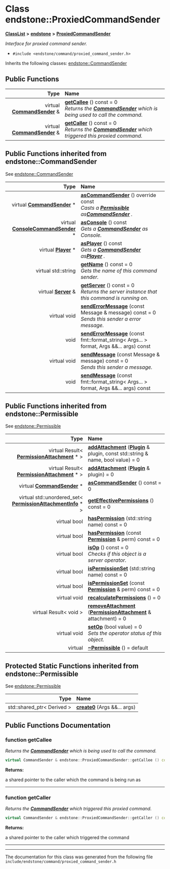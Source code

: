 

# Class endstone::ProxiedCommandSender



[**ClassList**](annotated.md) **>** [**endstone**](namespaceendstone.md) **>** [**ProxiedCommandSender**](classendstone_1_1ProxiedCommandSender.md)



_Interface for proxied command sender._ 

* `#include <endstone/command/proxied_command_sender.h>`



Inherits the following classes: [endstone::CommandSender](classendstone_1_1CommandSender.md)










































































## Public Functions

| Type | Name |
| ---: | :--- |
| virtual [**CommandSender**](classendstone_1_1CommandSender.md) & | [**getCallee**](#function-getcallee) () const = 0<br>_Returns the_ [_**CommandSender**_](classendstone_1_1CommandSender.md) _which is being used to call the command._ |
| virtual [**CommandSender**](classendstone_1_1CommandSender.md) & | [**getCaller**](#function-getcaller) () const = 0<br>_Returns the_ [_**CommandSender**_](classendstone_1_1CommandSender.md) _which triggered this proxied command._ |


## Public Functions inherited from endstone::CommandSender

See [endstone::CommandSender](classendstone_1_1CommandSender.md)

| Type | Name |
| ---: | :--- |
| virtual [**CommandSender**](classendstone_1_1CommandSender.md) \* | [**asCommandSender**](classendstone_1_1CommandSender.md#function-ascommandsender) () override const<br>_Casts a_ [_**Permissible**_](classendstone_1_1Permissible.md) _as_[_**CommandSender**_](classendstone_1_1CommandSender.md) _._ |
| virtual [**ConsoleCommandSender**](classendstone_1_1ConsoleCommandSender.md) \* | [**asConsole**](classendstone_1_1CommandSender.md#function-asconsole) () const<br>_Gets a_ [_**CommandSender**_](classendstone_1_1CommandSender.md) _as Console._ |
| virtual [**Player**](classendstone_1_1Player.md) \* | [**asPlayer**](classendstone_1_1CommandSender.md#function-asplayer) () const<br>_Gets a_ [_**CommandSender**_](classendstone_1_1CommandSender.md) _as_[_**Player**_](classendstone_1_1Player.md) _._ |
| virtual std::string | [**getName**](classendstone_1_1CommandSender.md#function-getname) () const = 0<br>_Gets the name of this command sender._  |
| virtual [**Server**](classendstone_1_1Server.md) & | [**getServer**](classendstone_1_1CommandSender.md#function-getserver) () const = 0<br>_Returns the server instance that this command is running on._  |
| virtual void | [**sendErrorMessage**](classendstone_1_1CommandSender.md#function-senderrormessage-12) (const Message & message) const = 0<br>_Sends this sender a error message._  |
|  void | [**sendErrorMessage**](classendstone_1_1CommandSender.md#function-senderrormessage-22) (const fmt::format\_string&lt; Args... &gt; format, Args &&... args) const<br> |
| virtual void | [**sendMessage**](classendstone_1_1CommandSender.md#function-sendmessage-12) (const Message & message) const = 0<br>_Sends this sender a message._  |
|  void | [**sendMessage**](classendstone_1_1CommandSender.md#function-sendmessage-22) (const fmt::format\_string&lt; Args... &gt; format, Args &&... args) const<br> |


## Public Functions inherited from endstone::Permissible

See [endstone::Permissible](classendstone_1_1Permissible.md)

| Type | Name |
| ---: | :--- |
| virtual Result&lt; [**PermissionAttachment**](classendstone_1_1PermissionAttachment.md) \* &gt; | [**addAttachment**](classendstone_1_1Permissible.md#function-addattachment-12) ([**Plugin**](classendstone_1_1Plugin.md) & plugin, const std::string & name, bool value) = 0<br> |
| virtual Result&lt; [**PermissionAttachment**](classendstone_1_1PermissionAttachment.md) \* &gt; | [**addAttachment**](classendstone_1_1Permissible.md#function-addattachment-22) ([**Plugin**](classendstone_1_1Plugin.md) & plugin) = 0<br> |
| virtual [**CommandSender**](classendstone_1_1CommandSender.md) \* | [**asCommandSender**](classendstone_1_1Permissible.md#function-ascommandsender) () const = 0<br> |
| virtual std::unordered\_set&lt; [**PermissionAttachmentInfo**](classendstone_1_1PermissionAttachmentInfo.md) \* &gt; | [**getEffectivePermissions**](classendstone_1_1Permissible.md#function-geteffectivepermissions) () const = 0<br> |
| virtual bool | [**hasPermission**](classendstone_1_1Permissible.md#function-haspermission-12) (std::string name) const = 0<br> |
| virtual bool | [**hasPermission**](classendstone_1_1Permissible.md#function-haspermission-22) (const [**Permission**](classendstone_1_1Permission.md) & perm) const = 0<br> |
| virtual bool | [**isOp**](classendstone_1_1Permissible.md#function-isop) () const = 0<br>_Checks if this object is a server operator._  |
| virtual bool | [**isPermissionSet**](classendstone_1_1Permissible.md#function-ispermissionset-12) (std::string name) const = 0<br> |
| virtual bool | [**isPermissionSet**](classendstone_1_1Permissible.md#function-ispermissionset-22) (const [**Permission**](classendstone_1_1Permission.md) & perm) const = 0<br> |
| virtual void | [**recalculatePermissions**](classendstone_1_1Permissible.md#function-recalculatepermissions) () = 0<br> |
| virtual Result&lt; void &gt; | [**removeAttachment**](classendstone_1_1Permissible.md#function-removeattachment) ([**PermissionAttachment**](classendstone_1_1PermissionAttachment.md) & attachment) = 0<br> |
| virtual void | [**setOp**](classendstone_1_1Permissible.md#function-setop) (bool value) = 0<br>_Sets the operator status of this object._  |
| virtual  | [**~Permissible**](classendstone_1_1Permissible.md#function-permissible) () = default<br> |














































































## Protected Static Functions inherited from endstone::Permissible

See [endstone::Permissible](classendstone_1_1Permissible.md)

| Type | Name |
| ---: | :--- |
|  std::shared\_ptr&lt; Derived &gt; | [**create0**](classendstone_1_1Permissible.md#function-create0) (Args &&... args) <br> |


## Public Functions Documentation




### function getCallee 

_Returns the_ [_**CommandSender**_](classendstone_1_1CommandSender.md) _which is being used to call the command._
```C++
virtual CommandSender & endstone::ProxiedCommandSender::getCallee () const = 0
```





**Returns:**

a shared pointer to the caller which the command is being run as 





        

<hr>



### function getCaller 

_Returns the_ [_**CommandSender**_](classendstone_1_1CommandSender.md) _which triggered this proxied command._
```C++
virtual CommandSender & endstone::ProxiedCommandSender::getCaller () const = 0
```





**Returns:**

a shared pointer to the caller which triggered the command 





        

<hr>

------------------------------
The documentation for this class was generated from the following file `include/endstone/command/proxied_command_sender.h`

